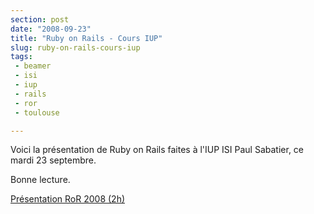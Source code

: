 ```yaml
---
section: post
date: "2008-09-23"
title: "Ruby on Rails - Cours IUP"
slug: ruby-on-rails-cours-iup
tags:
 - beamer
 - isi
 - iup
 - rails
 - ror
 - toulouse

---
```


Voici la présentation de Ruby on Rails faites à l'IUP ISI Paul Sabatier, ce mardi 23 septembre.

Bonne lecture.

[Présentation RoR 2008 (2h)](http://www.scribd.com/doc/6182629/PresentationRoRIUP2008)
